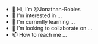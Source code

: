 - 👋 Hi, I’m @Jonathan-Robles
- 👀 I’m interested in ...
- 🌱 I’m currently learning ...
- 💞️ I’m looking to collaborate on ...
- 📫 How to reach me ...

<!---
Jonathan-Robles/Jonathan-Robles is a ✨ special ✨ repository because its `README.md` (this file) appears on your GitHub profile.
You can click the Preview link to take a look at your changes.
--->
